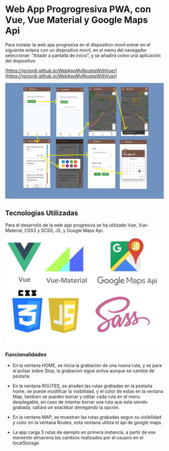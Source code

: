 # Web App Progrogresiva PWA, con Vue, Vue Material y Google Maps Api

Para instalar la web app progresiva en el dispositivo movil entrar en el siguiente enlace con un dispositivo movil, en el menu del navegador seleccionar: "Añadir a pantalla de inicio", y se añadira como una aplicación del dispositivo

[https://jgcjordi.github.io/WebAppMyRoutesWithVue/](https://jgcjordi.github.io/WebAppMyRoutesWithVue/)

![image](https://github.com/jgcjordi/WebAppMyRoutesWithVue/blob/master/readme_assets/web-app-schema.jpg?raw=true)

## Tecnologías Utilizadas

Para el desarrollo de la web app progresiva se ha utilizado Vue, Vue-Material, CSS3 y SCSS, JS, y Google Maps Api.

![image](https://raw.githubusercontent.com/jgcjordi/WebAppMyRoutesWithVue/master/readme_assets/tecnologies.jpg)

### Funcionalidades

* En la ventana HOME, se inicia la grabación de una nueva ruta, y se para al pulsar sobre Stop, la grabacion sigue activa aunque se cambie de pestaña

* En la ventana ROUTES, se añaden las rutas grabadas en la pestaña home, se puede modificar la visibilidad, y el color de estas en la ventana Map, tambien se pueden borrar y editar cada ruta en el menu desplegable, en caso de intentar borrar una ruta que esta siendo grabada, saltara un snackbar denegando la opción.

* En la ventana MAP, se muestran las rutas grabadas segun su visibilidad y color en la ventana Routes, esta ventana utiliza el api de google maps.

* La app carga 3 rutas de ejemplo en primera instancia, a partir de ese momento almacena los cambios realizados por el usuario en el localStorage.
